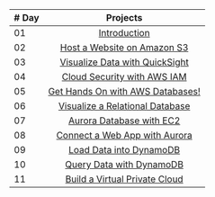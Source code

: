 |# Day | Projects                                                    |
|------|:---------------------------------------------------------:|
| 01  |  [Introduction](./README.md)|
| 02  |  [Host a Website on Amazon S3](./Host%20a%20Website%20on%20Amazon%20S3.md)|
| 03  |  [Visualize Data with QuickSight](./Visualize%20data%20with%20QuickSight.md)|
| 04  |  [Cloud Security with AWS IAM](./Cloud%20Security%20with%20AWS%20IAM.md)|
| 05  |  [Get Hands On with AWS Databases!](./Get%20Hands%20On%20with%20AWS%20Databases.md)| 
| 06  |  [Visualize a Relational Database](./Visualize%20a%20Relational%20Database.md)|
| 07  |  [Aurora Database with EC2](./Aurora%20Database%20with%20EC2.md)|
| 08  |  [Connect a Web App with Aurora](./Connect%20a%20Web%20App%20with%20Aurora.md)|
| 09  |  [Load Data into DynamoDB](./Load%20Data%20into%20DynamoDB.md)|
| 10  |  [Query Data with DynamoDB](./Query%20Data%20with%20DynamoDB.md)|
| 11  |  [Build a Virtual Private Cloud](./Build%20a%20Virtual%20Private%20Cloud.md)|

